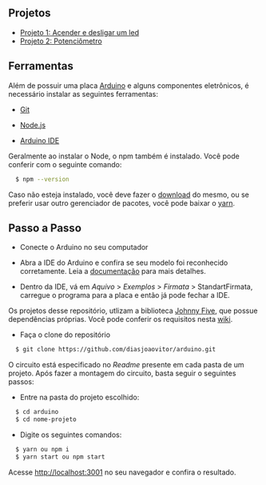 ## Projetos

* [Projeto 1: Acender e desligar um led](https://github.com/diasjoaovitor/arduino/tree/main/ex01-led) 
* [Projeto 2: Potenciômetro](https://github.com/diasjoaovitor/arduino/tree/main/ex02-potenciometro) 

## Ferramentas

Além de possuir uma placa [Arduino](https://www.arduino.cc/en/Main/Software_) e alguns componentes eletrônicos, é necessário instalar as seguintes ferramentas:

* [Git](https://git-scm.com/)

* [Node.js](https://nodejs.org/en/)

* [Arduino IDE](https://www.arduino.cc/en/Main/Software_)

Geralmente ao instalar o Node, o npm também é instalado. Você pode conferir com o seguinte comando:

```bash
  $ npm --version
```

Caso não esteja instalado, você deve fazer o [download](https://www.npmjs.com/) do mesmo, ou se preferir usar outro gerenciador de pacotes, você pode baixar o [yarn](https://yarnpkg.com/).

## Passo a Passo

* Conecte o Arduino no seu computador

* Abra a IDE do Arduino e confira se seu modelo foi reconhecido corretamente. Leia a [documentação](https://www.arduino.cc/en/Guide) para mais detalhes.

* Dentro da IDE, vá em _Aquivo_ > _Exemplos_ > _Firmata_ > StandartFirmata, carregue o programa para a placa e então já pode fechar a IDE.

Os projetos desse repositório, utlizam a biblioteca [Johnny Five](http://johnny-five.io/), que possue dependências próprias. Você pode conferir os requisitos nesta [wiki](https://github.com/rwaldron/johnny-five/wiki/Getting-Started).

* Faça o clone do repositório

```bash
  $ git clone https://github.com/diasjoaovitor/arduino.git
```

 O circuito está especificado no _Readme_ presente em cada pasta de um projeto. Após fazer a montagem do circuito, basta seguir o seguintes passos:
 
* Entre na pasta do projeto escolhido:

```bash
  $ cd arduino
  $ cd nome-projeto 
```
  
* Digite os seguintes comandos:
  
```bash
  $ yarn ou npm i
  $ yarn start ou npm start
```
  
Acesse [http://localhost:3001](http://localhost:3001) no seu navegador e confira o resultado.
   